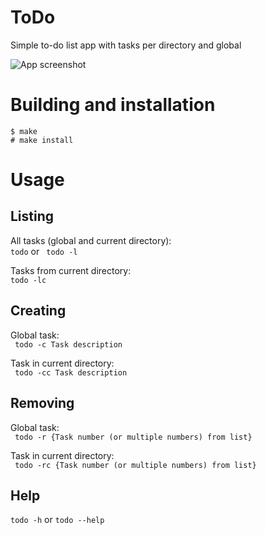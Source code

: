 # ToDo
Simple to-do list app with tasks per directory and global

![App screenshot](https://nasiadka.pl/projects/ToDo/ToDo.png)

# Building and installation
`$ make`  
`# make install`

# Usage

## Listing
All tasks (global and current directory):  
` todo ` or ` todo -l`  

Tasks from current directory:  
` todo -lc `  

## Creating
Global task:  
` todo -c Task description`  

Task in current directory:  
` todo -cc Task description`

## Removing
Global task:  
` todo -r {Task number (or multiple numbers) from list}`

Task in current directory:  
` todo -rc {Task number (or multiple numbers) from list}`

## Help
` todo -h ` or ` todo --help `
